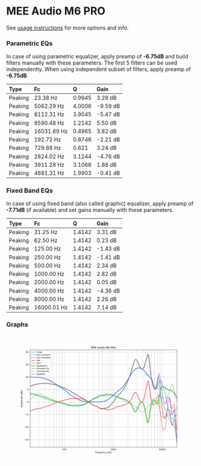 # MEE Audio M6 PRO
See [usage instructions](https://github.com/jaakkopasanen/AutoEq#usage) for more options and info.

### Parametric EQs
In case of using parametric equalizer, apply preamp of **-6.75dB** and build filters manually
with these parameters. The first 5 filters can be used independently.
When using independent subset of filters, apply preamp of **-6.75dB**.

| Type    | Fc          |      Q | Gain     |
|:--------|:------------|:-------|:---------|
| Peaking | 23.38 Hz    | 0.9945 | 3.28 dB  |
| Peaking | 5062.29 Hz  | 4.0006 | -9.59 dB |
| Peaking | 8112.31 Hz  | 3.9045 | -5.47 dB |
| Peaking | 9590.48 Hz  | 1.2142 | 5.50 dB  |
| Peaking | 16031.69 Hz | 0.4965 | 3.82 dB  |
| Peaking | 192.72 Hz   | 0.8746 | -2.21 dB |
| Peaking | 729.88 Hz   | 0.621  | 3.24 dB  |
| Peaking | 2824.02 Hz  | 3.1244 | -4.76 dB |
| Peaking | 3911.28 Hz  | 3.1066 | 1.88 dB  |
| Peaking | 4681.31 Hz  | 1.9903 | -0.41 dB |

### Fixed Band EQs
In case of using fixed band (also called graphic) equalizer, apply preamp of **-7.71dB**
(if available) and set gains manually with these parameters.

| Type    | Fc          |      Q | Gain     |
|:--------|:------------|:-------|:---------|
| Peaking | 31.25 Hz    | 1.4142 | 3.31 dB  |
| Peaking | 62.50 Hz    | 1.4142 | 0.23 dB  |
| Peaking | 125.00 Hz   | 1.4142 | -1.43 dB |
| Peaking | 250.00 Hz   | 1.4142 | -1.41 dB |
| Peaking | 500.00 Hz   | 1.4142 | 2.34 dB  |
| Peaking | 1000.00 Hz  | 1.4142 | 2.82 dB  |
| Peaking | 2000.00 Hz  | 1.4142 | 0.05 dB  |
| Peaking | 4000.00 Hz  | 1.4142 | -4.36 dB |
| Peaking | 8000.00 Hz  | 1.4142 | 2.26 dB  |
| Peaking | 16000.01 Hz | 1.4142 | 7.14 dB  |

### Graphs
![](./MEE%20Audio%20M6%20PRO.png)